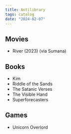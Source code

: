 ```yaml
---
title: Antilibrary
tags: catalog
date: "2024-02-07"
---
```


## Movies

- River (2023) (via Sumana)

## Books

- Kim
- Riddle of the Sands
- The Satanic Verses
- The Visible Hand
- Superforecasters

## Games

- Unicorn Overlord
